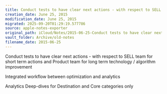 ```yaml
---
title: Conduct tests to have clear next actions - with respect to SELL team…
creation_date: June 25, 2015
modification_date: June 25, 2015
migrated: 2025-09-20T01:29:19.577786
source: apple-notes-exporter
original_path: iCloud/Notes/2015-06-25-Conduct tests to have clear next actions - with respect to SELL team….md
vault_folder: Archive/old-notes
filename_date: 2015-06-25
---
```



Conduct tests to have clear next actions - with respect to SELL team for short term actions and Product team for long term technology / algorithm improvement 

Integrated workflow between optimization and analytics

Analytics Deep-dives for Destination and Core categories only 

